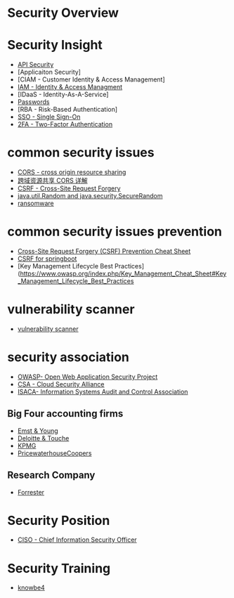 # Security Overview

# Security Insight

  - [API Security](api-security/api-security.md)
  - [Applicaiton Security]
  - [CIAM - Customer Identity & Access Management]
  - [IAM - Identity & Access Managment](identity-access-management.md)
  - [IDaaS - Identity-As-A-Service]
  - [Passwords](password.md)
  - [RBA - Risk-Based Authentication]
  - [SSO - Single Sign-On](single-sign-on/single-sign-on.md)
  - [2FA - Two-Factor Authentication](two-factoro-authentication.md)

# common security issues

  - [CORS - cross origin resource sharing](https://en.wikipedia.org/wiki/Cross-origin_resource_sharing)
  - [跨域资源共享 CORS 详解](http://www.ruanyifeng.com/blog/2016/04/cors.html)
  - [CSRF - Cross-Site Request Forgery](https://www.owasp.org/index.php/Cross-Site_Request_Forgery_(CSRF) )
  - [java.util.Random and java.security.SecureRandom](https://stackoverflow.com/questions/11051205/difference-between-java-util-random-and-java-security-securerandom)
  - [ransomware](ransomware.md)
  
# common security issues prevention
  
  - [Cross-Site Request Forgery (CSRF) Prevention Cheat Sheet](https://www.owasp.org/index.php/Cross-Site_Request_Forgery_(CSRF)_Prevention_Cheat_Sheet)
  - [CSRF for springboot](../code/java/springboot/springboot.md)
  - [Key Management Lifecycle Best Practices](https://www.owasp.org/index.php/Key_Management_Cheat_Sheet#Key_Management_Lifecycle_Best_Practices


# vulnerability scanner

  - [vulnerability scanner](../too/vulnerability-scanner/vulnerability-scanner.md)

# security association

  - [OWASP- Open Web Application Security Project](https://www.owasp.org )
  - [CSA - Cloud Security Alliance](https://cloudsecurityalliance.org )
  - [ISACA- Information Systems Audit and Control Association](https://www.isaca.org/Pages/default.aspx )

## Big Four accounting firms

  - [Emst & Young](https://www.ey.com )
  - [Deloitte & Touche](https://www2.deloitte.com/cn/en.html )
  - [KPMG](https://home.kpmg.com/xx/en/home.html )
  - [PricewaterhouseCoopers](https://www.pwc.com )

## Research Company

  - [Forrester](https://go.forrester.com )

# Security Position

  - [CISO - Chief Information Security Officer](chief-information-security-officer.md)

# Security Training

  - [knowbe4](https://www.knowbe4.com )
